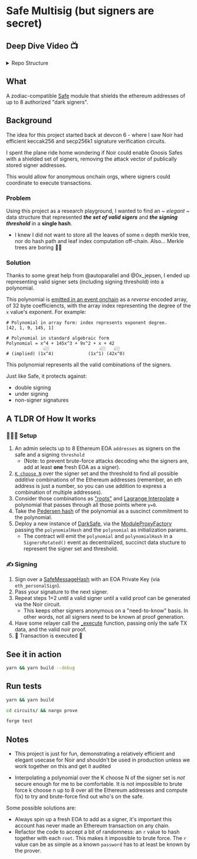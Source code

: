 # Safe Multisig (but signers are secret)

## Deep Dive Video 📺

<details>
<summary>Repo Structure</summary>

```plaintext
├── circuits # contains the noir code
│   ├── src
│   │   └── main.nr # the DarkSafe Noir circuit
│   ├── Prover.toml # contains all the private inputs / data
│   └── Verifier.toml # contains all the public inputs / data
├── contracts
│   ├── DarkSafe.sol # the Zodiac Module to be installed on the safe
│   └── Verifier.sol # the `nargo` cli generated contract used to verify the a generated proof
├── scripts
│   └── build.ts # A CLI tool to help generate the input data
```

</details>

## What

A zodiac-compatible [Safe](https://app.safe.global) module that shields the ethereum addresses of up to 8 authorized "dark signers".

## Background

The idea for this project started back at devcon 6 - where I saw Noir had efficient keccak256 and secp256k1 signature verification circuits.

I spent the plane ride home wondering if Noir could enable Gnosis Safes with a shielded set of signers, removing the attack vector of publically stored signer addresses.

This would allow for anonymous onchain orgs, where signers could coordinate to execute transactions.

### Problem

Using this project as a research playground, I wanted to find an _~ elegant ~_ data structure that represented **_the set of valid sigers_** and **_the signing threshold_** in a **single hash**.

- I knew I did not want to store all the leaves of some `n` depth merkle tree, nor do hash path and leaf index computation off-chain. Also... Merkle trees are boring 🚫🌳

### Solution

Thanks to some great help from @autoparallel and @0x_jepsen, I ended up representing valid signer sets (including signing threshold) into a polynomial.

This polynomial is [emitted in an event onchain](contracts/DarkSafe.sol#L48) as a _reverse_ encoded array, of 32 byte coefficiencts, with the array index representing the degree of the `x` value's exponent. For example:

```plaintext
# Polynomial in array form: index represents exponent degree.
[42, 1, 9, 145, 1]

# Polynomial in standard algebraic form
Polynomial = x^4 + 145x^3 + 9x^2 + x + 42
              👆🏼                   👆🏼   👆🏼
# (implied) (1x^4)             (1x^1) (42x^0)
```

This polynomial represents all the valid combinations of the signers.

Just like Safe, it protects against:

- double signing
- under signing
- non-signer signatures

## A TLDR Of How It works

### 👷🏽‍♂️ Setup

1. An admin selects up to 8 Ethereum EOA `addresses` as signers on the safe and a signing `threshold`
   - (Note: to prevent brute-force attacks decoding who the signers are, add at least **one** fresh EOA as a signer).
2. [`K choose N`](scripts/build.ts#L53) over the signer set and the threshold to find all possible _additive_ combinations of the Ethereum addresses (remember, an eth address is just a number, so you can use addition to express a combination of multiple addresses).
3. Consider those combinations as ["roots"](scripts/build.ts#L60) and [Lagrange Interpolate](scripts/build.ts#L68) a polynomial that passes through all those points where `y=0`.
4. Take the [Pedersen hash](scripts/build.ts#L137) of the polynomial as a suscinct commitment to the polynomial.
5. Deploy a new instance of [DarkSafe](contracts/DarkSafe.sol#L31), via the [ModuleProxyFactory](lib/zodiac/contracts/factory/ModuleProxyFactory.sol#L40) passing the `polynomialHash` and the `polynomial` as initialization params.
   - The contract will emit the `polynomial` and `polynomialHash` in a `SignersRotated()` event as decentralized, succinct data stucture to represent the signer set and threshold.

### ✍️ Signing

1. Sign over a [SafeMessageHash](lib/safe-contracts/contracts/Safe.sol#L427) with an EOA Private Key (via `eth_personalSign`).
2. Pass your signature to the next signer.
3. Repeat steps 1+2 until a valid signer until a valid proof can be generated via the Noir circuit.
   - This keeps other signers anonymous on a "need-to-know" basis. In other words, not all signers need to be known at proof generation.
4. Have some relayer call the [\_execute](contracts/DarkSafe.sol#L55) function, passing only the safe TX data, and the valid noir proof.
5. 🍃 Transaction is executed 🍃

## See it in action

```bash
yarn && yarn build --debug
```

## Run tests

```bash
yarn && yarn build

cd circuits/ && nargo prove

forge test
```

## Notes

- This project is just for fun, demonstrating a relatively efficient and elegant usecase for Noir and shouldn't be used in production unless we work together on this and get it audited

- Interpolating a polynomial over the K choose N of the signer set is _not_ secure enough for me to be comfortable. It is not impossible to brute force k choose n up to 8 over all the Ethereum addresses and compute f(x) to try and brute-force find out who's on the safe.

Some possible solutions are:

- Always spin up a fresh EOA to add as a signer, it's important this account has never made an Ethereum transaction on any chain.
- Refactor the code to accept a bit of randomness: an `r` value to hash together with each `root`. This makes it impossible to brute force. The `r` value can be as simple as a known `password` has to at least be known by the prover.

